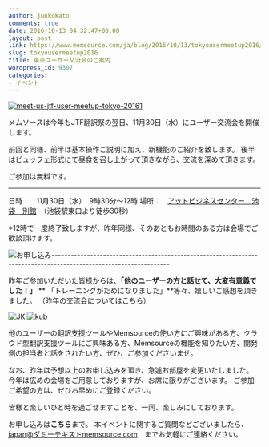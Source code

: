 ```yaml
---
author: junkokato
comments: true
date: 2016-10-13 04:32:47+00:00
layout: post
link: https://www.memsource.com/ja/blog/2016/10/13/tokyousermeetup2016/
slug: tokyousermeetup2016
title: 東京ユーザー交流会のご案内
wordpress_id: 9307
categories:
- イベント
---
```




[![meet-us-jtf-user-meetup-tokyo-20161](/wp-content/uploads/2016/10/meet-us-JTF-User-meetup-Tokyo-20161-1024x512.png)](/wp-content/uploads/2016/10/meet-us-JTF-User-meetup-Tokyo-20161.png)

メムソースは今年もJTF翻訳祭の翌日、11月30日（水）にユーザー交流会を開催します。

前回と同様、前半は基本操作ご説明に加え、新機能のご紹介を致します。
後半はビュッフェ形式にて昼食を召し上がって頂きながら、交流を深めて頂きます。

ご参加は無料です。

<!-- more -->
------------------------------------------------------------------------------------------------------------------

日時：　11月30日（水）　9時30分～12時
場所：　[アットビジネスセンター　池袋　別館](http://abc-kaigishitsu.com/ikebukuro/access.html)　（池袋駅東口より徒歩30秒）

*12時で一度終了致しますが、昨年同様、そのあともお時間のある方は会場でご歓談頂けます。

![お申し込み](https://www.memsource.com/wp-content/uploads/2016/10/64ba78c3-35cf-4dfc-b5aa-eac433c8c644.png)------------------------------------------------------------------------------------------------------------------

昨年ご参加いただいた皆様からは、**「他のユーザーの方と話せて、大変有意義でした！」**
** 「トレーニングがためになりました」**等々、嬉しいご感想を頂きました。
（昨年の交流会については[こちら](/ja/%e6%9d%b1%e4%ba%ac%e3%81%ab%e3%81%a6%e3%83%88%e3%83%ac%e3%83%bc%e3%83%8b%e3%83%b3%e3%82%b0%e3%83%bb%e3%83%a6%e3%83%bc%e3%82%b6%e3%83%bc%e4%ba%a4%e6%b5%81%e4%bc%9a%e3%82%92%e9%96%8b%e5%82%ac%e3%81%97/)）

[![JK](/wp-content/uploads/2015/12/JK-300x300.jpg) ![kub](/wp-content/uploads/2015/12/kub-294x300.jpg)](/wp-content/uploads/2015/12/JK.jpg)

他のユーザーの翻訳支援ツールやMemsourceの使い方にご興味がある方、クラウド型翻訳支援ツールにご興味ある方、Memsourceの機能を知りたい方、開発側の担当者と話をされたい方、ぜひ、ご参加くださいませ。

なお、昨年は予想以上のお申し込みを頂き、急遽お部屋を変更いたしました。
今年は広めの会場をご用意しておりますが、お席に限りがございます。
ご参加ご希望の方は、ぜひお早めにご登録ください。

皆様と楽しいひと時を過ごせますことを、一同、楽しみにしております。

お申し込みは**こちら**まで。
本イベントに関するご質問などございましたら、　japan@ダミーテキストmemsource.com　までお気軽にご連絡ください。


